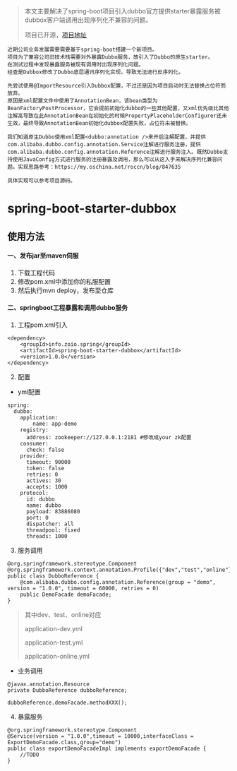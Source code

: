 
> 本文主要解决了spring-boot项目引入dubbo官方提供starter暴露服务被dubbox客户端调用出现序列化不兼容的问题。
>
> 项目已开源，[项目地址](https://github.com/humyna/spring-boot-starter-dubbox)

```
近期公司业务发展需要需要基于spring-boot搭建一个新项目。
项目为了兼容公司旧技术栈需要对外暴露Dubbo服务，故引入了Dubbo的原生starter。
在测试过程中发现暴露服务被现有调用时出现序列化问题。
经查是Dubbox修改了Dubbo底层通讯序列化实现，导致无法进行反序列化。

先尝试使用@ImportResource引入Dubbox配置，不过还是因为项目启动时无法替换占位符而放弃。
原因是xml配置文件中使用了AnnotationBean，该bean类型为BeanFactoryPostProcessor，它会提前初始化dubbo的一些其他配置，又xml优先级比其他注解高导致在此AnnotationBean在初始化的时候PropertyPlaceholderConfigurer还未生效，最终导致AnnotationBean初始化dubbox配置失败，占位符未被替换。

我们知道原生Dubbo使用xml配置<dubbo:annotation />来开启注解配置，并提供com.alibaba.dubbo.config.annotation.Service注解进行服务注册，提供com.alibaba.dubbo.config.annotation.Reference注解进行服务注入。既然Dubbo支持使用JavaConfig方式进行服务的注册暴露及调用，那么可以从这入手来解决序列化兼容问题。实现思路参考：https://my.oschina.net/roccn/blog/847635

具体实现可以参考项目源码。
```

# spring-boot-starter-dubbox
## 使用方法

#### 一、发布jar至maven伺服
1. 下载工程代码
2. 修改pom.xml中添加你的私服配置
3. 然后执行mvn deploy，发布至仓库

#### 二、springboot工程暴露和调用dubbo服务

1. 工程pom.xml引入

```
<dependency>
	<groupId>info.zoio.spring</groupId>
	<artifactId>spring-boot-starter-dubbox</artifactId>
	<version>1.0.0</version>
</dependency>
```

2. 配置

* yml配置

```
spring:
  dubbo:
    application:
        name: app-demo
    registry:
      address: zookeeper://127.0.0.1:2181 #修改成your zk配置
    consumer:
      check: false
    provider:
      timeout: 90000
      token: false
      retries: 0
      actives: 30
      accepts: 1000
    protocol:
      id: dubbo
      name: dubbo
      payload: 83886080
      port: 0
      dispatcher: all
      threadpool: fixed
      threads: 1000
```

3. 服务调用
```
@org.springframework.stereotype.Component
@org.springframework.context.annotation.Profile({"dev","test","online"})
public class DubboReference {
	@com.alibaba.dubbo.config.annotation.Reference(group = "demo", version = "1.0.0", timeout = 60000, retries = 0)
	public DemoFacade demoFacade;
}
```

> 其中dev、test、online对应
>
> application-dev.yml
>
> application-test.yml
>
> application-online.yml

* 业务调用

```
@javax.annotation.Resource
private DubboReference dubboReference;

dubboReference.demoFacade.methodXXX();
```

4. 暴露服务

```
@org.springframework.stereotype.Component
@Service(version = "1.0.0",timeout = 10000,interfaceClass = ExportDemoFacade.class,group="demo")
public class exportDemoFacadeImpl implements exportDemoFacade {
	//TODO
}
```
